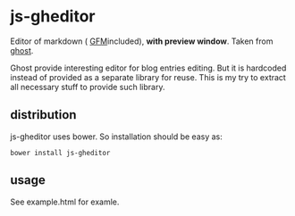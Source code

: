 # js-gheditor

Editor of markdown (
[GFM](https://help.github.com/articles/github-flavored-markdown)included),
__with preview window__. Taken from [ghost](https://ghost.org/).

Ghost provide interesting editor for blog entries editing.
But it is hardcoded instead of provided as a separate library for reuse.
This is my try to extract all necessary stuff to provide such library.

## distribution

js-gheditor uses bower. So installation should be easy as:

```
bower install js-gheditor
```

## usage

See example.html for examle.
